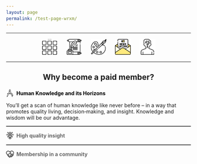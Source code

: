 ```yaml
---
layout: page
permalink: /test-page-wrxm/
---
```

<center>
<hr width="100%" size="3">
<div class="container">
        <a href="https://ellisjalia.com"><img src="/assets/icons/menu-bw.png" style="width:43px;height:43px;justify-content:center;display:inline-block;border:1px;margin: 0px 8px;padding:2px;"/></a>
        <a href="https://ellisjalia.com/essays"><img src="/assets/icons/quill-bw.png" style="width:43px;height:43px;justify-content:center;display:inline-block;border:1px;margin: 0px 8px;padding:2px;"/></a>
        <a href="https://ellisjalia.com/art"><img src="/assets/icons/paint-palette-bw.png" style="width:43px;height:43px;justify-content:center;display:inline-block;border:1px;margin: 0px 8px;padding:2px;"/></a>
        <a href="https://ellisjalia.com/newsletter"><img src="/assets/icons/newsletter.png" style="width:43px;height:43px;justify-content:center;display:inline-block;border:1px;margin: 0px 8px;padding:2px;"/></a>
        <a href="https://ellisjalia.com/about"><img src="/assets/icons/unknown-bw.png" style="width:43px;height:43px;justify-content:center;display:inline-block;border:1px;margin: 0px 8px;padding:2px;"/></a>
 </div>
  <hr width="100%" size="3">
  </center>

<!DOCTYPE html>
<html lang="en">
<head>
  <meta charset="UTF-8">
  <title>Interactive Headings with PNG Icons</title>
</head>
<body>

  <!-- Centered H2 with space below -->
  <center>
    <h2 style="margin-bottom:1em;">Why become a paid member?</h2>
  </center>

  <!-- 1st item (shown by default) -->
  <div data-content="section1"
       style="display:flex; align-items:center; justify-content:flex-start; cursor:pointer; margin-top:1em;">
    <img src="/assets/images/drawing-compass.png"
         alt="Knowledge Icon"
         style="width:1.5em; height:1.5em; margin-right:0.5em; vertical-align:middle;">
    <span class="tab-label"
          style="font-weight:bold; color:#000; text-align:left; display:inline-block;">
      Human Knowledge and its Horizons
    </span>
  </div>
  <div id="section1">
    <p>
      You’ll get a scan of human knowledge like never before – in a way that promotes quality living, decision‑making, and insight. Knowledge and wisdom will be our advantage.
    </p>
  </div>

  <hr style="border:none; border-top:1px solid #666; margin:1em 0;">

  <!-- 2nd item -->
  <div data-content="section2"
       style="display:flex; align-items:center; justify-content:flex-start; cursor:pointer; margin-top:1em;">
    <img src="/assets/images/insight.png"
         alt="Insight Icon"
         style="width:1.5em; height:1.5em; margin-right:0.5em; vertical-align:middle;">
    <span class="tab-label"
          style="font-weight:bold; color:#666; text-align:left; display:inline-block;">
      High quality insight
    </span>
  </div>
  <div id="section2" style="display:none;">
    <p>
      This means deep, unique insight through weekly articles (and other goodies) in the fields of art, science, philosophy, and technology – amongst others, published right here. Here’s an example of the quality you can expect.
    </p>
  </div>

  <hr style="border:none; border-top:1px solid #666; margin:1em 0;">

  <!-- 3rd item -->
  <div data-content="section3"
       style="display:flex; align-items:center; justify-content:flex-start; cursor:pointer; margin-top:1em;">
    <img src="/assets/images/united.png"
         alt="Community Icon"
         style="width:1.5em; height:1.5em; margin-right:0.5em; vertical-align:middle;">
    <span class="tab-label"
          style="font-weight:bold; color:#666; text-align:left; display:inline-block;">
      Membership in a community
    </span>
  </div>
  <div id="section3" style="display:none;">
    <p>
      To learn from each other through a community dedicated to ideas, illustrations, techniques, tools, and everything else. Join us!
    </p>
  </div>

  <script>
    document.querySelectorAll('[data-content]').forEach(tab => {
      tab.addEventListener('click', () => {
        // hide all panels
        document.querySelectorAll('div[id^="section"]').forEach(sec => {
          sec.style.display = 'none';
        });
        // show the clicked panel
        document.getElementById(tab.dataset.content).style.display = 'block';
        // reset all tab labels to grey
        document.querySelectorAll('.tab-label').forEach(lbl => {
          lbl.style.color = '#666';
        });
        // set clicked tab label to black
        tab.querySelector('.tab-label').style.color = '#000';
      });
    });
  </script>

